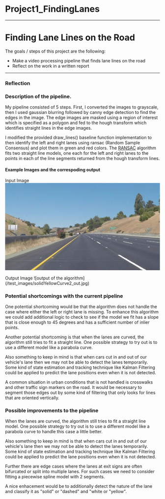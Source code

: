 # Project1_FindingLanes
---

# **Finding Lane Lines on the Road**

The goals / steps of this project are the following:
* Make a video processing pipeline that finds lane lines on the road 
* Reflect on the work in a written report

---

### Reflection

### Description of the pipeline.

My pipeline consisted of 5 steps. First, I converted the images to grayscale, then I used gaussian blurring followed by canny edge detection to find the edges in the image. The edge images are masked using a region of interest which is specified as a polygon and fed to the hough transform which identifies straight lines in the edge images. 

I modified the provided draw_lines() baseline function implementation to then identify the left and right lanes using ransac (Random Sample Consensus) and plot them in green and red colors. The [RANSAC](https://en.wikipedia.org/wiki/Random_sample_consensus) algorithm fits two straight line models, one each for the left and right lanes to the points in each of the line segments returned from the hough transform lines.

#### Example Images and the correspoding output
Input Image
![example image from video](/test_images/solidYellowCurve2.jpg)

Output Image
![output of the algorithm] (/test_images/solidYellowCurve2_out.jpg)

### Potential shortcomings with the current pipeline


One potential shortcoming would be that the algorithm does not handle the case where either the left or right lane is missing. To enhance this algorithm we could add additional logic to check to see if the model we fit has a slope that is close enough to 45 degrees and has a sufficient number of inlier points.

Another potential shortcoming is that when the lanes are curved, the algorithm still tries to fit a straight line. One possible strategy to try out is to use a different model like a parabola curve.

Also something to keep in mind is that when cars cut in and out of our vehicle's lane then we may not be able to detect the lanes temporarily. Some kind of state estimation and tracking technique like Kalman Filtering could be applied to predict the lane positions even when it is not detected.

A common situation in urban conditions that is not handled is crosswalks and other traffic sign markers on the road. It would be necessary to segment those edges out by some kind of filtering that only looks for lines that are oriented vertically.


### Possible improvements to the pipeline

When the lanes are curved, the algorithm still tries to fit a straight line model. One possible strategy to try out is to use a different model like a parabola curve to handle this case a little better.

Also something to keep in mind is that when cars cut in and out of our vehicle's lane then we may not be able to detect the lanes temporarily. Some kind of state estimation and tracking technique like Kalman Filtering could be applied to predict the lane positions even when it is not detected.

Further there are edge cases where the lanes at exit signs are often bifurcated or split into multiple lanes. For such cases we need to consider fitting a piecewise spline model with 2 segments.

A nice enhacement would be to additionally detect the nature of the lane and classify it as "solid" or "dashed" and "white or "yellow".
